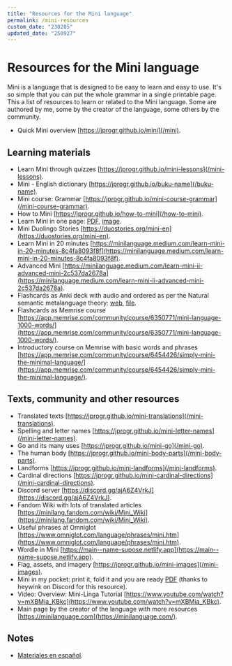 ```yaml
---
title: "Resources for the Mini language"
permalink: /mini-resources
custom_date: "230205"
updated_date: "250927"
---
```


# Resources for the Mini language

Mini is a language that is designed to be easy to learn and easy to use. It's so simple that you can put the whole grammar in a single printable page. This a list of resources to learn or related to the Mini language. Some are authored by me, some by the creator of the language, some others by the community.

- Quick Mini overview [https://jprogr.github.io/mini](/mini).

## Learning materials

- Learn Mini through quizzes [https://jprogr.github.io/mini-lessons](/mini-lessons).
- Mini - English dictionary [https://jprogr.github.io/buku-name](/buku-name).
- Mini course: Grammar [https://jprogr.github.io/mini-course-grammar](/mini-course-grammar).
- How to Mini [https://jprogr.github.io/how-to-mini](/how-to-mini).
- Learn Mini in one page: [PDF](/assets/bin/mini_one_page.pdf), [image](/assets/images/mini_one_page.png).
- Mini Duolingo Stories [https://duostories.org/mini-en](https://duostories.org/mini-en).
- Learn Mini in 20 minutes [https://minilanguage.medium.com/learn-mini-in-20-minutes-8c4fa8093f8f](https://minilanguage.medium.com/learn-mini-in-20-minutes-8c4fa8093f8f).
- Advanced Mini [https://minilanguage.medium.com/learn-mini-ii-advanced-mini-2c537da2678a](https://minilanguage.medium.com/learn-mini-ii-advanced-mini-2c537da2678a).
- Flashcards as Anki deck with audio and ordered as per the Natural semantic metalanguage theory: [web](https://ankiweb.net/shared/info/2034803154), [file](/assets/bin/mini_with_audio_nsm.apkg).
- Flashcards as Memrise course [https://app.memrise.com/community/course/6350771/mini-language-1000-words/](https://app.memrise.com/community/course/6350771/mini-language-1000-words/).
- Introductory course on Memrise with basic words and phrases [https://app.memrise.com/community/course/6454426/simply-mini-the-minimal-language/](https://app.memrise.com/community/course/6454426/simply-mini-the-minimal-language/).

## Texts, community and other resources

- Translated texts [https://jprogr.github.io/mini-translations](/mini-translations).
- Spelling and letter names [https://jprogr.github.io/mini-letter-names](/mini-letter-names).
- Go and its many uses [https://jprogr.github.io/mini-go](/mini-go).
- The human body [https://jprogr.github.io/mini-body-parts](/mini-body-parts).
- Landforms [https://jprogr.github.io/mini-landforms](/mini-landforms).
- Cardinal directions [https://jprogr.github.io/mini-cardinal-directions](/mini-cardinal-directions).
- Discord server [https://discord.gg/ajA6Z4VrkJ](https://discord.gg/ajA6Z4VrkJ).
- Fandom Wiki with lots of translated articles [https://minilang.fandom.com/wiki/Mini_Wiki](https://minilang.fandom.com/wiki/Mini_Wiki).
- Useful phrases at Omniglot [https://www.omniglot.com/language/phrases/mini.htm](https://www.omniglot.com/language/phrases/mini.htm).
- Wordle in Mini [https://main--name-supose.netlify.app](https://main--name-supose.netlify.app).
- Flag, assets, and imagery [https://jprogr.github.io/mini-images](/mini-images).
- Mini in my pocket: print it, fold it and you are ready [PDF](/assets/bin/mini_pocket.pdf) (thanks to heywink on Discord for this resource).
- Video: Overview: Mini-Linga Tutorial [https://www.youtube.com/watch?v=mXBMia_KBkc](https://www.youtube.com/watch?v=mXBMia_KBkc).
- Main page by the creator of the language with more resources [https://minilanguage.com](https://minilanguage.com/).

## Notes

- [Materiales en español](/mini-materiales).
